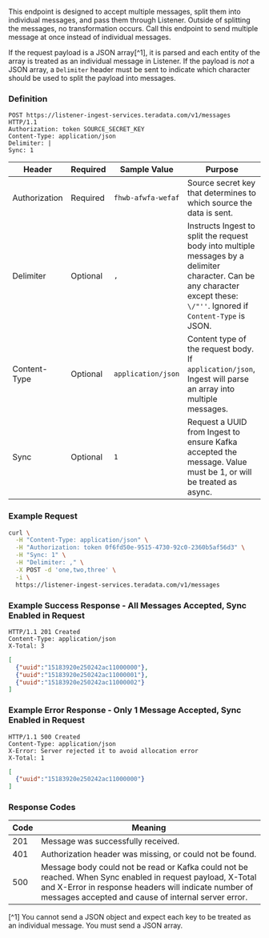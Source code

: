 This endpoint is designed to accept multiple messages, split them into individual messages, and pass them through Listener. Outside of splitting the messages, no transformation occurs. Call this endpoint to send multiple message at once instead of individual messages.

If the request payload is a JSON array[^1], it is parsed and each entity of the array is treated as an individual message in Listener.  If the payload is *not* a JSON array, a `Delimiter` header must be sent to indicate which character should be used to split the payload into messages.

### Definition

```http
POST https://listener-ingest-services.teradata.com/v1/messages HTTP/1.1
Authorization: token SOURCE_SECRET_KEY
Content-Type: application/json
Delimiter: |
Sync: 1
```

Header        | Required | Sample Value       | Purpose
------        | -------- | ------------       | -------
Authorization | Required | `fhwb-afwfa-wefaf` | Source secret key that determines to which source the data is sent.
Delimiter     | Optional | `,`                | Instructs Ingest to split the request body into multiple messages by a delimiter character. Can be any character except these: `\/"''`. Ignored if `Content-Type` is JSON.
Content-Type  | Optional | `application/json` | Content type of the request body. If `application/json`, Ingest will parse an array into multiple messages.
Sync          | Optional | `1`                | Request a UUID from Ingest to ensure Kafka accepted the message. Value must be 1, or will be treated as async.

### Example Request

```bash
curl \
  -H "Content-Type: application/json" \
  -H "Authorization: token 0f6fd50e-9515-4730-92c0-2360b5af56d3" \
  -H "Sync: 1" \
  -H "Delimiter: ," \
  -X POST -d 'one,two,three' \
  -i \
  https://listener-ingest-services.teradata.com/v1/messages
```

### Example Success Response - All Messages Accepted, Sync Enabled in Request

```http
HTTP/1.1 201 Created
Content-Type: application/json
X-Total: 3
```
```json
[
  {"uuid":"15183920e250242ac11000000"},
  {"uuid":"15183920e250242ac11000001"},
  {"uuid":"15183920e250242ac11000002"}
]
```

### Example Error Response - Only 1 Message Accepted, Sync Enabled in Request

```http
HTTP/1.1 500 Created
Content-Type: application/json
X-Error: Server rejected it to avoid allocation error
X-Total: 1
```
```json
[
  {"uuid":"15183920e250242ac11000000"}
]
```

### Response Codes

Code | Meaning
---- | -------
201  | Message was successfully received.
401  | Authorization header was missing, or could not be found.
500  | Message body could not be read or Kafka could not be reached. When Sync enabled in request payload, X-Total and X-Error in response headers will indicate number of messages accepted and cause of internal server error. 

[^1] You cannot send a JSON object and expect each key to be treated as an individual message. You must send a JSON array.
